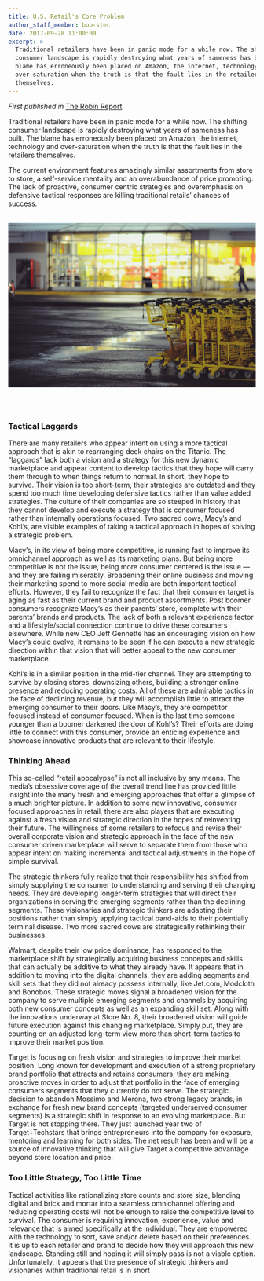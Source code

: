 ```yaml
---
title: U.S. Retail's Core Problem
author_staff_member: bob-stec
date: 2017-09-28 11:00:00
excerpt: >-
  Traditional retailers have been in panic mode for a while now. The shifting
  consumer landscape is rapidly destroying what years of sameness has built. The
  blame has erroneously been placed on Amazon, the internet, technology and
  over-saturation when the truth is that the fault lies in the retailers
  themselves.
---
```



*First published in* [The Robin Report](http://www.therobinreport.com/retails-core-problem/?utm_source=The+Robin+Report&amp;utm_campaign=61d32346c5-Retails'+Core+Problem_2017_08_16&amp;utm_medium=email&amp;utm_term=0_e90268c709-61d32346c5-229112669)

Traditional retailers have been in panic mode for a while now. The shifting consumer landscape is rapidly destroying what years of sameness has built. The blame has erroneously been placed on Amazon, the internet, technology and over-saturation when the truth is that the fault lies in the retailers themselves.

The current environment features amazingly similar assortments from store to store, a self-service mentality and an overabundance of price promoting. The lack of proactive, consumer centric strategies and overemphasis on defensive tactical responses are killing traditional retails’ chances of success.

<br>![](/uploads/versions/clark-young-143622---x----3398-2261x---.jpg)

### &nbsp;

### Tactical Laggards

There are many retailers who appear intent on using a more tactical approach that is akin to rearranging deck chairs on the Titanic. The “laggards” lack both a vision and a strategy for this new dynamic marketplace and appear content to develop tactics that they hope will carry them through to when things return to normal. In short, they hope to survive. Their vision is too short-term, their strategies are outdated and they spend too much time developing defensive tactics rather than value added strategies. The culture of their companies are so steeped in history that they cannot develop and execute a strategy that is consumer focused rather than internally operations focused. Two sacred cows, Macy’s and Kohl’s, are visible examples of taking a tactical approach in hopes of solving a strategic problem.

Macy’s, in its view of being more competitive, is running fast to improve its omnichannel approach as well as its marketing plans. But being more competitive is not the issue, being more consumer centered is the issue — and they are failing miserably. Broadening their online business and moving their marketing spend to more social media are both important tactical efforts. However, they fail to recognize the fact that their consumer target is aging as fast as their current brand and product assortments. Post boomer consumers recognize Macy’s as their parents’ store, complete with their parents’ brands and products. The lack of both a relevant experience factor and a lifestyle/social connection continue to drive these consumers elsewhere. While new CEO Jeff Gennette has an encouraging vision on how Macy’s could evolve, it remains to be seen if he can execute a new strategic direction within that vision that will better appeal to the new consumer marketplace.

Kohl’s is in a similar position in the mid-tier channel. They are attempting to survive by closing stores, downsizing others, building a stronger online presence and reducing operating costs. All of these are admirable tactics in the face of declining revenue, but they will accomplish little to attract the emerging consumer to their doors. Like Macy’s, they are competitor focused instead of consumer focused. When is the last time someone younger than a boomer darkened the door of Kohl’s? Their efforts are doing little to connect with this consumer, provide an enticing experience and showcase innovative products that are relevant to their lifestyle.

### Thinking Ahead

This so-called “retail apocalypse” is not all inclusive by any means. The media’s obsessive coverage of the overall trend line has provided little insight into the many fresh and emerging approaches that offer a glimpse of a much brighter picture. In addition to some new innovative, consumer focused approaches in retail, there are also players that are executing against a fresh vision and strategic direction in the hopes of reinventing their future. The willingness of some retailers to refocus and revise their overall corporate vision and strategic approach in the face of the new consumer driven marketplace will serve to separate them from those who appear intent on making incremental and tactical adjustments in the hope of simple survival.

The strategic thinkers fully realize that their responsibility has shifted from simply supplying the consumer to understanding and serving their changing needs. They are developing longer-term strategies that will direct their organizations in serving the emerging segments rather than the declining segments. These visionaries and strategic thinkers are adapting their positions rather than simply applying tactical band-aids to their potentially terminal disease. Two more sacred cows are strategically rethinking their businesses.

Walmart, despite their low price dominance, has responded to the marketplace shift by strategically acquiring business concepts and skills that can actually be additive to what they already have. It appears that in addition to moving into the digital channels, they are adding segments and skill sets that they did not already possess internally, like Jet.com, Modcloth and Bonobos. These strategic moves signal a broadened vision for the company to serve multiple emerging segments and channels by acquiring both new consumer concepts as well as an expanding skill set. Along with the innovations underway at Store No. 8, their broadened vision will guide future execution against this changing marketplace. Simply put, they are counting on an adjusted long-term view more than short-term tactics to improve their market position.

Target is focusing on fresh vision and strategies to improve their market position. Long known for development and execution of a strong proprietary brand portfolio that attracts and retains consumers, they are making proactive moves in order to adjust that portfolio in the face of emerging consumers segments that they currently do not serve. The strategic decision to abandon Mossimo and Merona, two strong legacy brands, in exchange for fresh new brand concepts (targeted underserved consumer segments) is a strategic shift in response to an evolving marketplace. But Target is not stopping there. They just launched year two of Target+Techstars that brings entrepreneurs into the company for exposure, mentoring and learning for both sides. The net result has been and will be a source of innovative thinking that will give Target a competitive advantage beyond store location and price.

### Too Little Strategy, Too Little Time

Tactical activities like rationalizing store counts and store size, blending digital and brick and mortar into a seamless omnichannel offering and reducing operating costs will not be enough to raise the competitive level to survival. The consumer is requiring innovation, experience, value and relevance that is aimed specifically at the individual. They are empowered with the technology to sort, save and/or delete based on their preferences. It is up to each retailer and brand to decide how they will approach this new landscape. Standing still and hoping it will simply pass is not a viable option. Unfortunately, it appears that the presence of strategic thinkers and visionaries within traditional retail is in short